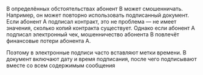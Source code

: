В определённых обстоятельствах абонент В может смошенничать. Например, он может повторно использовать подписанный документ. Если абонент А подписал контракт, это не проблема — не имеет значения, сколько копий контракта существует. Однако если абонент А подписал электронный чек, мошенничество абонента В повлечёт финансовые потери абонента А.

Поэтому в электронные подписи часто вставляют метки времени. В документ включают дату и время подписания, после чего подписывают вместе со всем содержимым сообщения